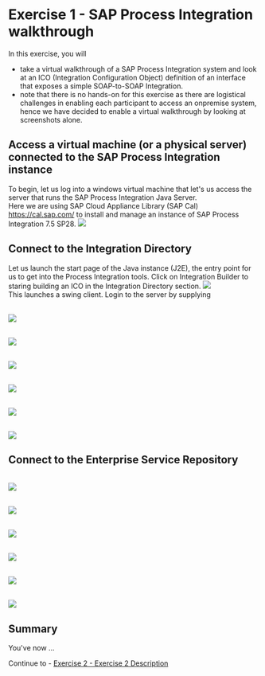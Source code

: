 # Exercise 1 - SAP Process Integration walkthrough

In this exercise, you will

- take a virtual walkthrough of a SAP Process Integration system and look at an ICO (Integration Configuration Object) definition of an interface that exposes a simple SOAP-to-SOAP Integration.
- note that there is no hands-on for this exercise as there are logistical challenges in enabling each participant to access an onpremise system, hence we have decided to enable a virtual walkthrough by looking at screenshots alone.

## Access a virtual machine (or a physical server) connected to the SAP Process Integration instance
To begin, let us log into a windows virtual machine that let's us access the server that runs the SAP Process Integration Java Server. <br> Here we are using SAP Cloud Appliance Library (SAP Cal) https://cal.sap.com/ to install and manage an instance of SAP Process Integration 7.5 SP28. 
![](/exercises/ex2/images/ex2_14.png)

## Connect to the Integration Directory
Let us launch the start page of the Java instance (J2E), the entry point for us to get into the Process Integration tools. Click on Integration Builder to staring building an ICO in the Integration Directory section.
![](/exercises/ex2/images/ex2_1.png)
<br> This launches a swing client. Login to the server by supplying 

<br>![](/exercises/ex2/images/ex2_2.png)

<br>![](/exercises/ex2/images/ex2_3.png)

<br>![](/exercises/ex2/images/ex2_4.png)

<br>![](/exercises/ex2/images/ex2_5.png)

<br>![](/exercises/ex2/images/ex2_6.png)

<br>![](/exercises/ex2/images/ex2_7.png)


## Connect to the Enterprise Service Repository

<br>![](/exercises/ex2/images/ex2_8.png)

<br>![](/exercises/ex2/images/ex2_9.png)

<br>![](/exercises/ex2/images/ex2_10.png)

<br>![](/exercises/ex2/images/ex2_11.png)

<br>![](/exercises/ex2/images/ex2_12.png)

<br>![](/exercises/ex2/images/ex2_13.png)




## Summary

You've now ...

Continue to - [Exercise 2 - Exercise 2 Description](../ex2/README.md)

